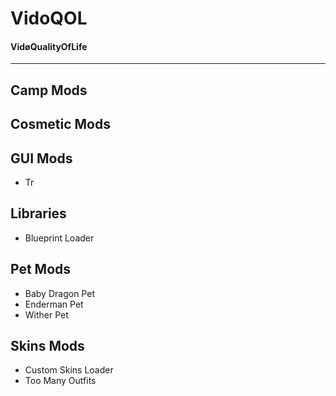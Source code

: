 # VidoQOL
#### VidøQualityOfLife
______
## Camp Mods

## Cosmetic Mods

## GUI Mods
- Tr

## Libraries
- Blueprint Loader

## Pet Mods
- Baby Dragon Pet
- Enderman Pet
- Wither Pet

## Skins Mods
- Custom Skins Loader
- Too Many Outfits